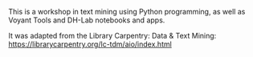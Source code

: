 This is a workshop in text mining using Python programming, as well as Voyant Tools and DH-Lab notebooks and apps.

It was adapted from the Library Carpentry: Data & Text Mining: https://librarycarpentry.org/lc-tdm/aio/index.html
